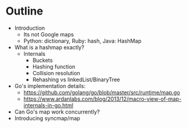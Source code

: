 # Outline

- Introduction
  - Its not Google maps
  - Python: dictionary, Ruby: hash, Java: HashMap
- What is a hashmap exactly?
  - Internals
    - Buckets
    - Hashing function
    - Collision resolution
    - Rehashing vs linkedList/BinaryTree
- Go's implementation details:
  - https://github.com/golang/go/blob/master/src/runtime/map.go
  - https://www.ardanlabs.com/blog/2013/12/macro-view-of-map-internals-in-go.html
- Can Go's map work concurrently?
- Introducing syncmap/map
